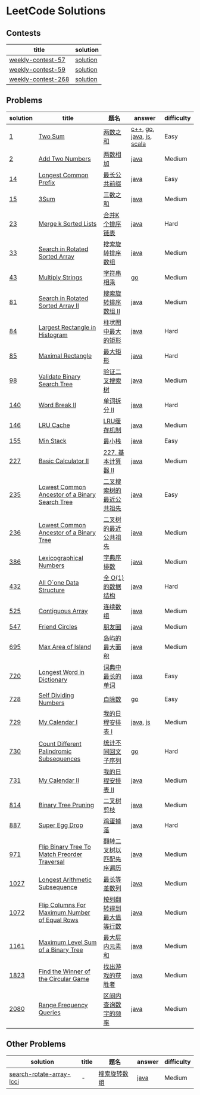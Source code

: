 # LeetCode Solutions

## Contests

| title | solution |
| ----- | -------- |
| [weekly-contest-57](https://leetcode.com/contest/leetcode-weekly-contest-57) | [solution](./contest/weekly-contest-57) |
| [weekly-contest-59](https://leetcode.com/contest/leetcode-weekly-contest-59) | [solution](./contest/weekly-contest-59) |
| [weekly-contest-268](https://leetcode.com/contest/leetcode-weekly-contest-268) | [solution](./contest/weekly-contest-268) |

## Problems

| solution | title | 题名 | answer | difficulty |
| -- | ----- | ---- | -------- | ---------- |
| [1](./problems/1) | [Two Sum](https://leetcode.com/problems/two-sum/) | [两数之和](https://leetcode-cn.com/problems/two-sum/) | [c++](./problems/1/TwoSum.cc), [go](./problems/1/TwoSum.go), [java](./problems/1/TwoSum.java), [js](./problems/1/TwoSum.js), [scala](./problems/1/TwoSum.scala) | Easy |
| [2](./problems/2) | [Add Two Numbers](https://leetcode.com/problems/add-two-numbers/) | [两数相加](https://leetcode-cn.com/problems/add-two-numbers/) | [java](./problems/2/AddTwoNumbers.java) | Medium |
| [14](./problems/14) | [Longest Common Prefix](https://leetcode.com/problems/longest-common-prefix/) | [最长公共前缀](https://leetcode-cn.com/problems/longest-common-prefix/submissions/) | [java](./problems/14/LongestCommonPrefix.java) | Easy |
| [15](./problems/15) | [3Sum](https://leetcode.com/problems/3sum/) | [三数之和](https://leetcode-cn.com/problems/3sum/) | [java](./problems/15/3Sum.java) | Medium |
| [23](./problems/23) | [Merge k Sorted Lists](https://leetcode.com/problems/merge-k-sorted-lists/) | [合并K个排序链表](https://leetcode-cn.com/problems/merge-k-sorted-lists/) | [java](./problems/23/MergeKSortedLists.java) | Hard |
| [33](./problems/33) | [Search in Rotated Sorted Array](https://leetcode.com/problems/search-in-rotated-sorted-array/) | [搜索旋转排序数组](https://leetcode-cn.com/problems/search-in-rotated-sorted-array/) | [java](./problems/33/SearchInRotatedSortedArray.java) | Medium |
| [43](./problems/43) | [Multiply Strings](https://leetcode.com/problems/multiply-strings/) | [字符串相乘](https://leetcode-cn.com/problems/multiply-strings/) | [go](./problems/43/MultiplyStrings.go) | Medium |
| [81](./problems/81) | [Search in Rotated Sorted Array II](https://leetcode.com/problems/search-in-rotated-sorted-array-ii/) | [搜索旋转排序数组 II](https://leetcode-cn.com/problems/search-in-rotated-sorted-array-ii/) | [java](./problems/81/SearchInRotatedSortedArrayII.java) | Medium |
| [84](./problems/84) | [Largest Rectangle in Histogram](https://leetcode.com/problems/largest-rectangle-in-histogram/) | [柱状图中最大的矩形](https://leetcode-cn.com/problems/largest-rectangle-in-histogram/) | [java](./problems/84/LargestRectangleInHistogram.java) | Hard |
| [85](./problems/85) | [Maximal Rectangle](https://leetcode.com/problems/maximal-rectangle/) | [最大矩形](https://leetcode-cn.com/problems/maximal-rectangle/) | [java](./problems/85/MaximalRectangle.java) | Hard |
| [98](./problems/98) | [Validate Binary Search Tree](https://leetcode.com/problems/validate-binary-search-tree/) | [验证二叉搜索树](https://leetcode-cn.com/problems/validate-binary-search-tree/) | [java](./problems/98/ValidateBinarySearchTree.java) | Medium |
| [140](./problems/140) | [Word Break II](https://leetcode.com/problems/word-break-ii/) | [单词拆分 II](https://leetcode-cn.com/problems/word-break-ii/) | [java](./problems/140/WordBreakII.java) | Hard |
| [146](./problems/146) | [LRU Cache](https://leetcode.com/problems/lru-cache/) | [LRU缓存机制](https://leetcode-cn.com/problems/lru-cache/) | [java](./problems/146/LRUCache.java) | Medium |
| [155](./problems/155) | [Min Stack](https://leetcode.com/problems/min-stack/) | [最小栈](https://leetcode-cn.com/problems/min-stack/) | [java](./problems/155/MinStack.java) | Easy |
| [227](./problems/227) | [Basic Calculator II](https://leetcode.com/problems/basic-calculator-ii/) | [227. 基本计算器 II](https://leetcode-cn.com/problems/basic-calculator-ii/) | [java](./problems/227/BasicCalculatorII.java) | Medium |
| [235](./problems/235) | [Lowest Common Ancestor of a Binary Search Tree](https://leetcode.com/problems/lowest-common-ancestor-of-a-binary-search-tree/) | [二叉搜索树的最近公共祖先](https://leetcode-cn.com/problems/lowest-common-ancestor-of-a-binary-search-tree/) | [java](./problems/235/LowestCommonAncestorOfABinarySearchTree.java) | Easy |
| [236](./problems/236) | [Lowest Common Ancestor of a Binary Tree](https://leetcode.com/problems/lowest-common-ancestor-of-a-binary-tree/) | [二叉树的最近公共祖先](https://leetcode-cn.com/problems/lowest-common-ancestor-of-a-binary-tree/) | [java](./problems/236/LowestCommonAncestorOfABinaryTree.java) | Medium |
| [386](./problems/386) | [Lexicographical Numbers](https://leetcode.com/problems/lexicographical-numbers/) | [字典序排数](https://leetcode-cn.com/problems/lexicographical-numbers/) | [java](./problems/386/LexicographicalNumbers.java) | Medium |
| [432](./problems/432) | [All O\`one Data Structure](https://leetcode.com/problems/all-oone-data-structure/) | [全 O(1) 的数据结构](https://leetcode-cn.com/problems/all-oone-data-structure/) | [java](./problems/432/AllOne.java) | Hard |
| [525](./problems/525) | [Contiguous Array](https://leetcode.com/problems/contiguous-array/) | [连续数组](https://leetcode-cn.com/problems/contiguous-array/) | [java](./problems/525/ContiguousArray.java) | Medium |
| [547](./problems/547) | [Friend Circles](https://leetcode.com/problems/friend-circles/) | [朋友圈](https://leetcode-cn.com/problems/friend-circles/) | [java](./problems/547/FriendCircles.java) | Medium |
| [695](./problems/695) | [Max Area of Island](https://leetcode.com/problems/max-area-of-island/) | [岛屿的最大面积](https://leetcode-cn.com/problems/max-area-of-island/) | [java](./problems/695/MaxAreaofIsland.java) | Medium |
| [720](./problems/720) | [Longest Word in Dictionary](https://leetcode.com/problems/longest-word-in-dictionary/) | [词典中最长的单词](https://leetcode-cn.com/problems/longest-word-in-dictionary/) | [java](./problems/720/LongestWordInDictionary.java) | Easy |
| [728](./problems/728) | [Self Dividing Numbers](https://leetcode.com/problems/self-dividing-numbers/) | [自除数](https://leetcode-cn.com/problems/self-dividing-numbers/) | [go](./problems/728/SelfDividingNumbers.go) | Easy |
| [729](./problems/729) | [My Calendar I](https://leetcode.com/problems/my-calendar-i/) | [我的日程安排表 I](https://leetcode-cn.com/problems/my-calendar-i/) | [java](./problems/729/MyCalendar.java), [js](./problems/729/MyCalendar.js) | Medium |
| [730](./problems/730) | [Count Different Palindromic Subsequences](https://leetcode.com/problems/count-different-palindromic-subsequences/) | [统计不同回文子序列](https://leetcode-cn.com/problems/count-different-palindromic-subsequences/) | [go](./problems/730/CountDifferentPalindromicSubsequences.go) | Hard |
| [731](./problems/731) | [My Calendar II](https://leetcode.com/problems/my-calendar-ii/) | [我的日程安排表 II](https://leetcode-cn.com/problems/my-calendar-ii/) | [java](./problems/731/MyCalendarTwo.java) | Medium |
| [814](./problems/814) | [Binary Tree Pruning](https://leetcode.com/problems/binary-tree-pruning/) | [二叉树剪枝](https://leetcode-cn.com/problems/binary-tree-pruning/) | [java](./problems/814/BinaryTreePruning.java) | Medium |
| [887](./problems/887) | [Super Egg Drop](https://leetcode.com/problems/super-egg-drop/) | [鸡蛋掉落](https://leetcode-cn.com/problems/super-egg-drop/) | [java](./problems/887/SuperEggDrop.java) | Hard |
| [971](./problems/971) | [Flip Binary Tree To Match Preorder Traversal](https://leetcode.com/problems/flip-binary-tree-to-match-preorder-traversal/) | [翻转二叉树以匹配先序遍历](https://leetcode-cn.com/problems/flip-binary-tree-to-match-preorder-traversal/) | [java](./problems/971/FlipBinaryTreeToMatchPreorderTraversal.java) | Medium |
| [1027](./problems/1027) | [Longest Arithmetic Subsequence](https://leetcode.com/problems/longest-arithmetic-subsequence/) | [最长等差数列](https://leetcode-cn.com/problems/longest-arithmetic-subsequence/) | [java](./problems/1027/LongestArithmeticSubsequence.java) | Medium |
| [1072](./problems/1072) | [Flip Columns For Maximum Number of Equal Rows](https://leetcode.com/problems/flip-columns-for-maximum-number-of-equal-rows/) | [按列翻转得到最大值等行数](https://leetcode-cn.com/problems/flip-columns-for-maximum-number-of-equal-rows/) | [java](./problems/1072/FlipColumnsForMaximumNumberOfEqualRows.java) | Medium |
| [1161](./problems/1161) | [Maximum Level Sum of a Binary Tree](https://leetcode.com/problems/maximum-level-sum-of-a-binary-tree/) | [最大层内元素和](https://leetcode-cn.com/problems/maximum-level-sum-of-a-binary-tree/) | [java](./problems/1161/MaximumLevelSumOfABinaryTree.java) | Medium |
| [1823](./problems/1823) | [Find the Winner of the Circular Game](https://leetcode.com/problems/find-the-winner-of-the-circular-game/) | [找出游戏的获胜者](https://leetcode-cn.com/problems/find-the-winner-of-the-circular-game/) | [java](./problems/1823/FindTheWinnerOfTheCircularGame.java) | Medium |
| [2080](./problems/2080) | [Range Frequency Queries](https://leetcode.com/problems/range-frequency-queries/) | [区间内查询数字的频率](https://leetcode-cn.com/problems/range-frequency-queries/) | [java](./problems/2080/RangeFrequencyQueries.java) | Medium |

## Other Problems

| solution | title | 题名 | answer | difficulty |
| -- | ----- | ---- | -------- | ---------- |
| [search-rotate-array-lcci](./problems/search-rotate-array-lcci) | - | [搜索旋转数组](https://leetcode-cn.com/problems/search-rotate-array-lcci/) | [java](./problems/search-rotate-array-lcci/SearchRotateArray.java) | Medium |
